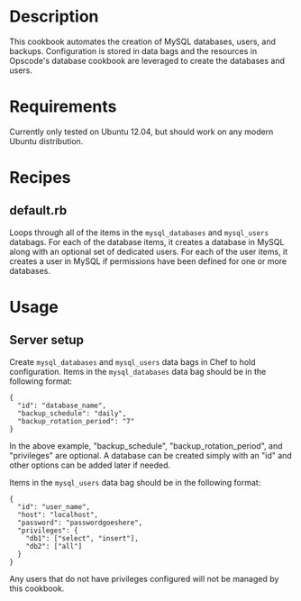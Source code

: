 Description
===========

This cookbook automates the creation of MySQL databases, users, and backups. Configuration is stored in data bags and the resources in Opscode's database cookbook are leveraged to create the databases and users.

Requirements
============

Currently only tested on Ubuntu 12.04, but should work on any modern Ubuntu distribution.

Recipes
=======

default.rb
----------

Loops through all of the items in the `mysql_databases` and `mysql_users` databags. For each of the database items, it creates a database in MySQL along with an optional set of dedicated users. For each of the user items, it creates a user in MySQL if permissions have been defined for one or more databases.

Usage
=====

Server setup
------------

Create `mysql_databases` and `mysql_users` data bags in Chef to hold configuration. Items in the `mysql_databases` data bag should be in the following format:

    {
      "id": "database_name",
      "backup_schedule": "daily",
      "backup_rotation_period": "7"
    }

In the above example, "backup_schedule", "backup_rotation_period", and "privileges" are optional. A database can be created simply with an "id" and other options can be added later if needed.

Items in the `mysql_users` data bag should be in the following format:

    {
      "id": "user_name",
      "host": "localhost",
      "password": "passwordgoeshere",
      "privileges": {
        "db1": ["select", "insert"],
        "db2": ["all"]
      }
    }

Any users that do not have privileges configured will not be managed by this cookbook.
